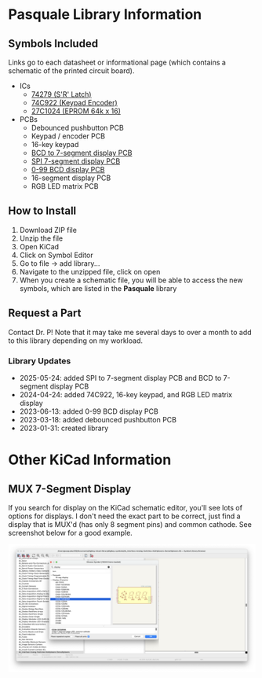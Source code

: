 # Pasquale Library Information

## Symbols Included

Links go to each datasheet or informational page (which contains a schematic of the printed circuit board).

- ICs
  - [74279 (S'R' Latch)](https://doctor-pasquale.com/wp-content/uploads/2019/07/74279-Quad-SR-Latches.pdf)
  - [74C922 (Keypad Encoder)](https://doctor-pasquale.com/wp-content/uploads/2017/05/74922-16-KEY-ENCODER.pdf)
  - [27C1024 (EPROM 64k x 16)](https://doctor-pasquale.com/wp-content/uploads/2018/03/AT27C1024.pdf)
- PCBs
  - Debounced pushbutton PCB
  - Keypad / encoder PCB
  - 16-key keypad
  - [BCD to 7-segment display PCB](https://doctor-pasquale.com/7-segment-decoder-and-display/)
  - [SPI 7-segment display PCB](https://doctor-pasquale.com/7-segment-display-serial-input/)
  - [0-99 BCD display PCB](https://doctor-pasquale.com/0-99-decoder/)
  - 16-segment display PCB
  - RGB LED matrix PCB

## How to Install
1. Download ZIP file
2. Unzip the file
3. Open KiCad
4. Click on Symbol Editor
5. Go to file -> add library...
6. Navigate to the unzipped file, click on open
7. When you create a schematic file, you will be able to access the new symbols, which are listed in the **Pasquale** library

## Request a Part
Contact Dr. P! Note that it may take me several days to over a month to add to this library depending on my workload.

### Library Updates
- 2025-05-24: added SPI to 7-segment display PCB and BCD to 7-segment display PCB
- 2024-04-24: added 74C922, 16-key keypad, and RGB LED matrix display
- 2023-06-13: added 0-99 BCD display PCB
- 2023-03-18: added debounced pushbutton PCB
- 2023-01-31: created library

# Other KiCad Information

## MUX 7-Segment Display

If you search for display on the KiCad schematic editor, you'll see lots of options for displays. I don't need the exact part to be correct, just find a display that is MUX'd (has only 8 segment pins) and common cathode. See screenshot below for a good example.

<img src="https://raw.githubusercontent.com/DoctorPCOD/DoctorPCOD/main/KiCAD/CC-mux-display-kicad.png" alt="Screenshot of an appropriate MUX 7-semgnet display in KiCad." width=800>
